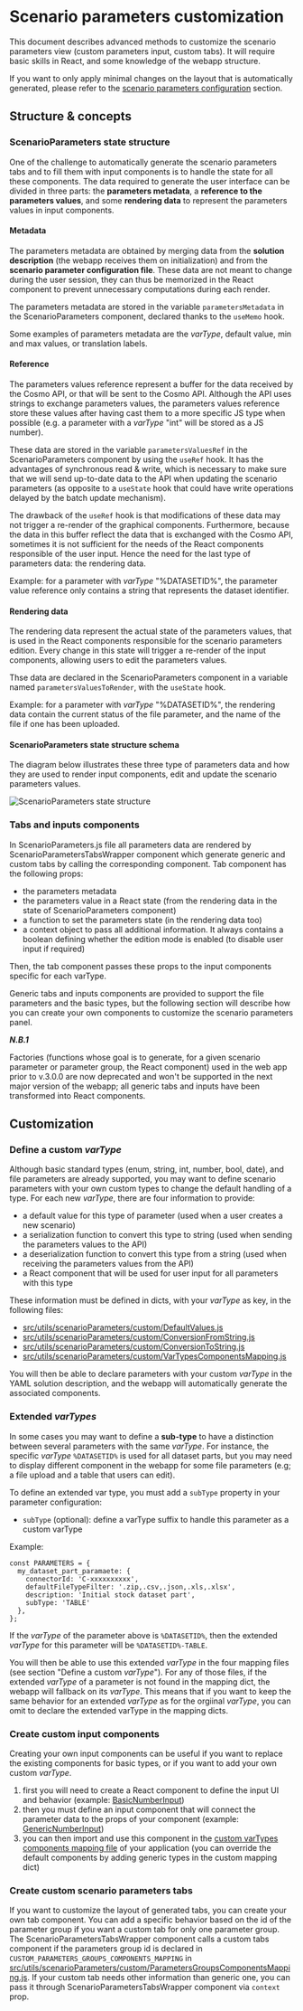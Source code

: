 # Scenario parameters customization

This document describes advanced methods to customize the scenario parameters view (custom parameters input, custom
tabs). It will require basic skills in React, and some knowledge of the webapp structure.

If you want to only apply minimal changes on the layout that is automatically generated, please refer to the
[scenario parameters configuration](./scenarioParametersConfiguration.js) section.

## Structure & concepts

### ScenarioParameters state structure

One of the challenge to automatically generate the scenario parameters tabs and to fill them with input components is
to handle the state for all these components. The data required to generate the user interface can be divided in three
parts: the **parameters metadata**, a **reference to the parameters values**, and some **rendering data** to represent
the parameters values in input components.

#### Metadata

The parameters metadata are obtained by merging data from the **solution description** (the webapp receives them on
initialization) and from the **scenario parameter configuration file**. These data are not meant to change during the
user session, they can thus be memorized in the React component to prevent unnecessary computations during each render.

The parameters metadata are stored in the variable `parametersMetadata` in the ScenarioParameters component, declared
thanks to the `useMemo` hook.

Some examples of parameters metadata are the _varType_, default value, min and max values, or translation labels.

#### Reference

The parameters values reference represent a buffer for the data received by the Cosmo API, or that will be sent to the
Cosmo API. Although the API uses strings to exchange parameters values, the parameters values reference store these
values after having cast them to a more specific JS type when possible (e.g. a parameter with a _varType_ "int" will be
stored as a JS number).

These data are stored in the variable `parametersValuesRef` in the ScenarioParameters component by using the `useRef`
hook. It has the advantages of synchronous read & write, which is necessary to make sure that we will send up-to-date
data to the API when updating the scenario parameters (as opposite to a `useState` hook that could have write operations
delayed by the batch update mechanism).

The drawback of the `useRef` hook is that modifications of these data may not trigger a re-render of the graphical
components. Furthermore, because the data in this buffer reflect the data that is exchanged with the Cosmo API,
sometimes it is not sufficient for the needs of the React components responsible of the user input. Hence the need for
the last type of parameters data: the rendering data.

Example: for a parameter with _varType_ "%DATASETID%", the parameter value reference only contains a string that
represents the dataset identifier.

#### Rendering data

The rendering data represent the actual state of the parameters values, that is used in the React components responsible
for the scenario parameters edition. Every change in this state will trigger a re-render of the input components,
allowing users to edit the parameters values.

Thse data are declared in the ScenarioParameters component in a variable named `parametersValuesToRender`, with the
`useState` hook.

Example: for a parameter with _varType_ "%DATASETID%", the rendering data contain the current status of the file
parameter, and the name of the file if one has been uploaded.

#### ScenarioParameters state structure schema

The diagram below illustrates these three type of parameters data and how they are used to render input components,
edit and update the scenario parameters values.

![ScenarioParameters state structure](./assets/scenario_parameters_state.png)

### Tabs and inputs components
In ScenarioParameters.js file all parameters data are rendered by ScenarioParametersTabsWrapper component which generate
generic and custom tabs by calling the corresponding component. Tab component has the following props:
- the parameters metadata
- the parameters value in a React state (from the rendering data in the state of ScenarioParameters component)
- a function to set the parameters state (in the rendering data too)
- a context object to pass all additional information. It always contains a
  boolean defining whether the edition mode is enabled (to disable user input if required)

Then, the tab component passes these props to the input components specific for each varType. 

Generic tabs and inputs components are provided to support the file parameters and the basic types, but the following section will
describe how you can create your own components to customize the scenario parameters panel.

_**N.B.1**_

Factories (functions whose goal is to generate, for a given scenario parameter or parameter group, the React
component) used in the web app prior to v.3.0.0 are now deprecated and won't be supported
in the next major version of the webapp; all generic tabs and inputs have been transformed into React components.

## Customization

### Define a custom _varType_

Although basic standard types (enum, string, int, number, bool, date), and file parameters are already supported, you
may want to define scenario parameters with your own custom types to change the default handling of a type. For each new
_varType_, there are four information to provide:

- a default value for this type of parameter (used when a user creates a new scenario)
- a serialization function to convert this type to string (used when sending the parameters values to the API)
- a deserialization function to convert this type from a string (used when receiving the parameters values from the API)
- a React component that will be used for user input for all parameters with this type

These information must be defined in dicts, with your _varType_ as key, in the following files:

- [src/utils/scenarioParameters/custom/DefaultValues.js](../src/utils/scenarioParameters/custom/DefaultValues.js)
- [src/utils/scenarioParameters/custom/ConversionFromString.js](../src/utils/scenarioParameters/custom/ConversionFromString.js)
- [src/utils/scenarioParameters/custom/ConversionToString.js](../src/utils/scenarioParameters/custom/ConversionToString.js)
- [src/utils/scenarioParameters/custom/VarTypesComponentsMapping.js](../src/utils/scenarioParameters/custom/VarTypesComponentsMapping.js)

You will then be able to declare parameters with your custom _varType_ in the YAML solution description, and the webapp
will automatically generate the associated components.

### Extended _varTypes_

In some cases you may want to define a **sub-type** to have a distinction between several parameters with the same
_varType_. For instance, the specific _varType_ `%DATASETID%` is used for all dataset parts, but you may need to display
different component in the webapp for some file parameters (e.g; a file upload and a table that users can edit).

To define an extended var type, you must add a `subType` property in your parameter configuration:

- `subType` (optional): define a varType suffix to handle this parameter as a custom varType

Example:

```
const PARAMETERS = {
  my_dataset_part_paramaete: {
    connectorId: 'C-xxxxxxxxxx',
    defaultFileTypeFilter: '.zip,.csv,.json,.xls,.xlsx',
    description: 'Initial stock dataset part',
    subType: 'TABLE'
  },
};
```

If the _varType_ of the parameter above is `%DATASETID%`, then the extended _varType_ for this parameter will be
`%DATASETID%-TABLE`.

You will then be able to use this extended _varType_ in the four mapping files (see section "Define a custom
_varType_"). For any of those files, if the extended _varType_ of a parameter is not found in the mapping dict, the
webapp will fallback on its _varType_. This means that if you want to keep the same behavior for an extended _varType_
as for the orgiinal _varType_, you can omit to declare the extended varType in the mapping dicts.

### Create custom input components

Creating your own input components can be useful if you want to replace the existing components for basic types, or if
you want to add your own custom _varType_.

1. first you will need to create a React component to define the input UI and behavior (example:
   [BasicNumberInput](https://github.com/Cosmo-Tech/webapp-component-ui/blob/main/src/inputs/BasicInputs/BasicNumberInput/BasicNumberInput.js))
2. then you must define an input component that will connect the parameter data to the props of your component (example: [GenericNumberInput](../src/components/ScenarioParameters/components/ScenarioParametersInputs/GenericNumberInput.js))
3. you can then import and use this component in the [custom varTypes components mapping file](../src/utils/scenarioParameters/custom/VarTypesComponentsMapping.js) of your application (you can override the default components by adding
   generic types in the custom mapping dict)

### Create custom scenario parameters tabs

If you want to customize the layout of generated tabs, you can create your own tab component.
You can add a specific behavior based on the id of the parameter group if you want a custom tab for only
one parameter group. The ScenarioParametersTabsWrapper component calls a custom tabs component if the parameters group id is declared in
`CUSTOM_PARAMETERS_GROUPS_COMPONENTS_MAPPING` in [src/utils/scenarioParameters/custom/ParametersGroupsComponentsMapping.js](../src/utils/scenarioParameters/custom/ParametersGroupsComponentsMapping.js). If your custom tab 
needs other information than generic one, you can pass it through ScenarioParametersTabsWrapper component via `context` prop.

